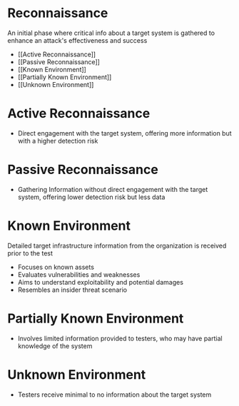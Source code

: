 # Reconnaissance

An initial phase where critical info about a target system is gathered to enhance an attack's effectiveness and success
- [[Active Reconnaissance]]
- [[Passive Reconnaissance]]
- [[Known Environment]]
- [[Partially Known Environment]]
- [[Unknown Environment]]

# Active Reconnaissance

- Direct engagement with the target system, offering more information but with a higher detection risk

# Passive Reconnaissance

- Gathering Information without direct engagement with the target system, offering lower detection risk but less data

# Known Environment

Detailed target infrastructure information from the organization is received prior to the test
- Focuses on known assets
- Evaluates vulnerabilities and weaknesses
- Aims to understand exploitability and potential damages
- Resembles an insider threat scenario

# Partially Known Environment
- Involves limited information provided to testers, who may have partial knowledge of the system

# Unknown Environment

- Testers receive minimal to no information about the target system


